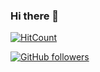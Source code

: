 ### Hi there 👋

[![HitCount](http://hits.dwyl.com/Devjeel/Devjeel.svg)](http://hits.dwyl.com/Devjeel/Devjeel) 

[![GitHub followers](https://img.shields.io/github/followers/Devjeel.svg?style=social&label=Follow&maxAge=2592000)](https://github.com/Devjeel?tab=followers)

<!--
**Devjeel/Devjeel** is a ✨ _special_ ✨ repository because its `README.md` (this file) appears on your GitHub profile.

Here are some ideas to get you started:

- 🔭 I’m currently working on ...
- 🌱 I’m currently learning ...
- 👯 I’m looking to collaborate on ...
- 🤔 I’m looking for help with ...
- 💬 Ask me about ...
- 📫 How to reach me: ...
- 😄 Pronouns: ...
- ⚡ Fun fact: ...
-->
